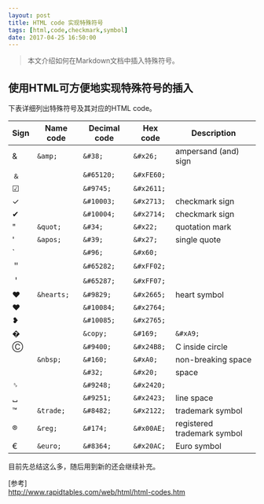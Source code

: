 ```yaml
---
layout: post
title: HTML code 实现特殊符号
tags: [html,code,checkmark,symbol]
date: 2017-04-25 16:50:00
---
```


> 本文介绍如何在Markdown文档中插入特殊符号。

## 使用HTML可方便地实现特殊符号的插入

下表详细列出特殊符号及其对应的HTML code。

| Sign | Name code | Decimal code | Hex code | Description |
| ---  | ---- | ---- | ---- | ---- |
| &    | `&amp;`| `&#38;` | `&#x26;` | ampersand (and) sign |
| ﹠   |       | `&#65120;` | `&#xFE60;` |    |
| ☑  |  | `&#9745;` | `&#x2611;` |  |
| ✓  |  | `&#10003;` | `&#x2713;` | checkmark sign |
| ✔  |  | `&#10004;` | `&#x2714;` | checkmark sign |
| "  | `&quot;` | `&#34;` | `&#x22;` | quotation mark |
| '  | `&apos;` | `&#39;` | `&#x27;` | single quote |
| \`  |  | `&#96;` | `&#x60;` |  |
|＂  |  | `&#65282;` | `&#xFF02;` |  |
|＇  |  | `&#65287;` | `&#xFF07;` |  |
| ♥  | `&hearts;` | `&#9829;` | `&#x2665;` | heart symbol |
| ❤  |  | `&#10084;` | `&#x2764;` |  |
| ❥  |  | `&#10085;` | `&#x2765;` |  |
| � |  | `&copy;` | `&#169;` | `&#xA9;` | copyright symbol |
| Ⓒ |  | `&#9400; `| `&#x24B8; `| C inside circle |
|   | `&nbsp;` | `&#160;` | `&#xA0;` | non-breaking space |
|   |  | `&#32;` | `&#x20;` | space |
| ␠ |  | `&#9248;` | `&#x2420;` |  |
| ␣ |  | `&#9251;` | `&#x2423;` | line space |
| ™ | `&trade;` | `&#8482;` | `&#x2122;` | trademark symbol |
| ® | `&reg;` | `&#174;` | `&#x00AE;` | registered trademark symbol |
| € | `&euro;` | `&#8364;` | `&#x20AC;` | Euro symbol |

目前先总结这么多，随后用到新的还会继续补充。


[参考]   
http://www.rapidtables.com/web/html/html-codes.htm
